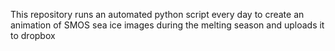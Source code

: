 This repository runs an automated python script every day to create an animation of SMOS sea ice images during the melting season and uploads it to dropbox
